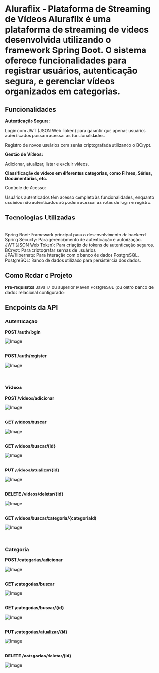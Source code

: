 <h1>Aluraflix - Plataforma de Streaming de Vídeos
Aluraflix é uma plataforma de streaming de vídeos desenvolvida utilizando o framework Spring Boot. O sistema oferece funcionalidades para registrar usuários, autenticação segura, e gerenciar vídeos organizados em categorias.</h1>

<h2>Funcionalidades</h2>
<b>Autenticação Segura:</b>

<p>Login com JWT (JSON Web Token) para garantir que apenas usuários autenticados possam acessar as funcionalidades.</p>
<p>Registro de novos usuários com senha criptografada utilizando o BCrypt.</p>
<b>Gestão de Vídeos:</b>

<p>Adicionar, atualizar, listar e excluir vídeos.</p>
<b>Classificação de vídeos em diferentes categorias, como Filmes, Séries, Documentários, etc.</b>
<p>Controle de Acesso:</p>

<p>Usuários autenticados têm acesso completo às funcionalidades, enquanto usuários não autenticados só podem acessar as rotas de login e registro.</p>

<h2>Tecnologias Utilizadas</h2>
<br>
Spring Boot: Framework principal para o desenvolvimento do backend.
<br>
Spring Security: Para gerenciamento de autenticação e autorização.
<br>
JWT (JSON Web Token): Para criação de tokens de autenticação seguros.
<br>
BCrypt: Para criptografar senhas de usuários.
<br>
JPA/Hibernate: Para interação com o banco de dados PostgreSQL.
<br>
PostgreSQL: Banco de dados utilizado para persistência dos dados.
<br>

<h2>Como Rodar o Projeto</h2>
<b>Pré-requisitos</b>
Java 17 ou superior
Maven
PostgreSQL (ou outro banco de dados relacional configurado)
<br>
<h2>Endpoints da API</h2>
<h3><b>Autenticação</b></h3>
<b>POST /auth/login<br></b>

![Image](https://github.com/user-attachments/assets/714d1aff-cada-41a9-976c-d87b0f4d2757)

<br>
<b>POST /auth/register</b>
<br>

![Image](https://github.com/user-attachments/assets/5f31b965-8a99-4430-90dd-64afed188e50)

<br>
<h3><b>Vídeos</b></h3>
<b>POST /videos/adicionar</b>
<br>

![Image](https://github.com/user-attachments/assets/9a0247f5-b0dc-496a-81bf-b721e6f2232e)

<br>
<b>GET /videos/buscar</b>
<br>

![Image](https://github.com/user-attachments/assets/b92c54bf-d4d4-466c-b66d-ecde9bfb170f)

<br>
<b>GET /videos/buscar/{id}</b>
<br>

![Image](https://github.com/user-attachments/assets/e53f51ab-2072-49d7-9d60-b687bda07645)

<br>
<b>PUT /videos/atualizar/{id}</b>
<br>

![Image](https://github.com/user-attachments/assets/a290f6d2-79f8-4fcd-abc2-c8572174475b)

<br>
<b>DELETE /videos/deletar/{id}</b>
<br>

![Image](https://github.com/user-attachments/assets/32fc8c60-7bd5-4add-9619-864027002ff9)

<br>
<b>GET /videos/buscar/categoria/{categoriaId}</b>
<br>

![Image](https://github.com/user-attachments/assets/cef9e6c8-8c69-4379-9b59-746622fd2dd4)

<br>
<h3><b>Categoria</b></h3>
<b>POST /categorias/adicionar</b>
<br>

![Image](https://github.com/user-attachments/assets/2ecbd16e-9f15-4e15-9b53-73877908dfe0)

<br>
<b>GET /categorias/buscar</b>
<br>

![Image](https://github.com/user-attachments/assets/ee58e203-6f9e-4d5f-95c5-8686c1eaf69d)

<br>
<b>GET /categorias/buscar/{id}</b>
<br>

![Image](https://github.com/user-attachments/assets/2b2db881-f12b-444d-9e12-265994b80c5b)

<br>
<b>PUT /categorias/atualizar/{id}</b>
<br>

![Image](https://github.com/user-attachments/assets/9027a734-9b9d-46ca-aae2-fe52bee53f19)

<br>
<b>DELETE /categorias/deletar/{id}</b>

<br>

![Image](https://github.com/user-attachments/assets/480076f3-2656-42c4-980d-7a409f2218a2)
<br>
